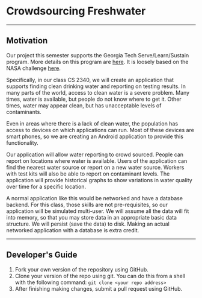 # Crowdsourcing Freshwater

----
## Motivation
Our project this semester supports the Georgia Tech Serve/Learn/Sustain program. More details on this program are [here](￼http://serve-learn-sustain.gatech.edu/welcome). It is loosely based on the NASA challenge [here](https://2015.spaceappschallenge.org/challenge/clean-water-mapping/).

Specifically, in our class CS 2340, we will create an application that supports finding clean drinking water and reporting on testing results. In many parts of the world, access to clean water is a severe problem. Many times, water is available, but people do not know where to get it. Other times, water may appear clean, but has unacceptable levels of contaminants.

Even in areas where there is a lack of clean water, the population has access to devices on which applications can run. Most of these devices are smart phones, so we are creating an Android application to provide this functionality.

Our application will allow water reporting to crowd sourced. People can report on locations where water is available. Users of the application can find the nearest water source or report on a new water source. Workers with test kits will also be able to report on contaminant levels. The application will provide historical graphs to show variations in water quality over time for a specific location.

A normal application like this would be networked and have a database backend. For this class, those skills are not pre-requisites, so our application will be simulated multi-user. We will assume all the data will fit into memory, so that you may store data in an appropriate basic data structure. We will persist (save the data) to disk. Making an actual networked application with a database is extra credit.

----
## Developer's Guide
1. Fork your own version of the repository using GitHub.
2. Clone your version of the repo using git. You can do this from a shell with the following command: `git clone <your repo address>`
3. After finishing making changes, submit a pull request using GitHub.
